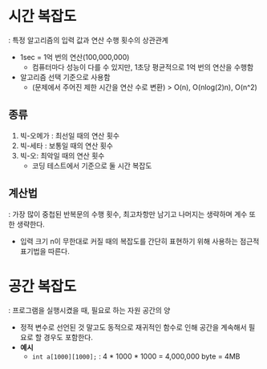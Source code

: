 # 시간 복잡도
: 특정 알고리즘의 입력 값과 연산 수행 횟수의 상관관계
- 1sec = 1억 번의 연산(100,000,000)
    - 컴퓨터마다 성능이 다를 수 있지만, 1초당 평균적으로 1억 번의 연산을 수행함
- 알고리즘 선택 기준으로 사용함
    - (문제에서 주어진 제한 시간을 연산 수로 변환) > O(n), O(nlog(2)n), O(n^2)

## 종류
1. 빅-오메가 : 최선일 때의 연산 횟수
2. 빅-세타 : 보통일 때의 연산 횟수
3. 빅-오: 최악일 때의 연산 횟수
    - 코딩 테스트에서 기준으로 둘 시간 복잡도

## 계산법
: 가장 많이 중첩된 반복문의 수행 횟수, 최고차항만 남기고 나머지는 생략하며 계수 또한 생략한다.
- 입력 크기 n이 무한대로 커질 때의 복잡도를 간단히 표현하기 위해 사용하는 점근적 표기법을 따른다.

# 공간 복잡도
: 프로그램을 실행시켰을 때, 필요로 하는 자원 공간의 양
- 정적 변수로 선언된 것 말고도 동적으로 재귀적인 함수로 인해 공간을 계속해서 필요로 할 경우도 포함한다.
- **예시**
    - `int a[1000][1000];` : 4 * 1000 * 1000 = 4,000,000 byte = 4MB
